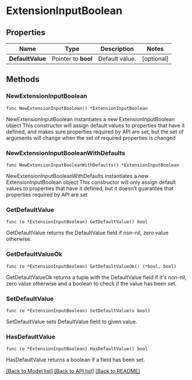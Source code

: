 # ExtensionInputBoolean

## Properties

Name | Type | Description | Notes
------------ | ------------- | ------------- | -------------
**DefaultValue** | Pointer to **bool** | Default value. | [optional] 

## Methods

### NewExtensionInputBoolean

`func NewExtensionInputBoolean() *ExtensionInputBoolean`

NewExtensionInputBoolean instantiates a new ExtensionInputBoolean object
This constructor will assign default values to properties that have it defined,
and makes sure properties required by API are set, but the set of arguments
will change when the set of required properties is changed

### NewExtensionInputBooleanWithDefaults

`func NewExtensionInputBooleanWithDefaults() *ExtensionInputBoolean`

NewExtensionInputBooleanWithDefaults instantiates a new ExtensionInputBoolean object
This constructor will only assign default values to properties that have it defined,
but it doesn't guarantee that properties required by API are set

### GetDefaultValue

`func (o *ExtensionInputBoolean) GetDefaultValue() bool`

GetDefaultValue returns the DefaultValue field if non-nil, zero value otherwise.

### GetDefaultValueOk

`func (o *ExtensionInputBoolean) GetDefaultValueOk() (*bool, bool)`

GetDefaultValueOk returns a tuple with the DefaultValue field if it's non-nil, zero value otherwise
and a boolean to check if the value has been set.

### SetDefaultValue

`func (o *ExtensionInputBoolean) SetDefaultValue(v bool)`

SetDefaultValue sets DefaultValue field to given value.

### HasDefaultValue

`func (o *ExtensionInputBoolean) HasDefaultValue() bool`

HasDefaultValue returns a boolean if a field has been set.


[[Back to Model list]](../README.md#documentation-for-models) [[Back to API list]](../README.md#documentation-for-api-endpoints) [[Back to README]](../README.md)


